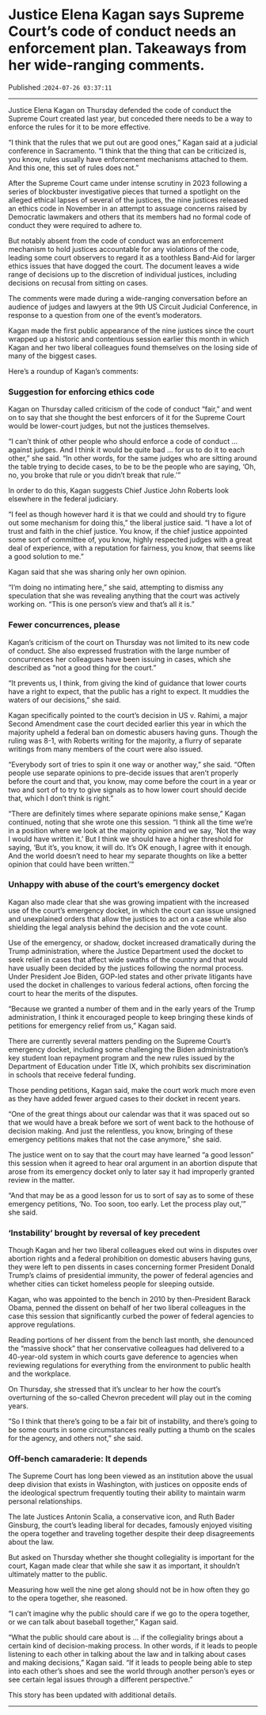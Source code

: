 # Justice Elena Kagan says Supreme Court’s code of conduct needs an enforcement plan. Takeaways from her wide-ranging comments.

Published :`2024-07-26 03:37:11`

---

Justice Elena Kagan on Thursday defended the code of conduct the Supreme Court created last year, but conceded there needs to be a way to enforce the rules for it to be more effective.

“I think that the rules that we put out are good ones,” Kagan said at a judicial conference in Sacramento. “I think that the thing that can be criticized is, you know, rules usually have enforcement mechanisms attached to them. And this one, this set of rules does not.”

After the Supreme Court came under intense scrutiny in 2023 following a series of blockbuster investigative pieces that turned a spotlight on the alleged ethical lapses of several of the justices, the nine justices released an ethics code in November in an attempt to assuage concerns raised by Democratic lawmakers and others that its members had no formal code of conduct they were required to adhere to.

But notably absent from the code of conduct was an enforcement mechanism to hold justices accountable for any violations of the code, leading some court observers to regard it as a toothless Band-Aid for larger ethics issues that have dogged the court. The document leaves a wide range of decisions up to the discretion of individual justices, including decisions on recusal from sitting on cases.

The comments were made during a wide-ranging conversation before an audience of judges and lawyers at the 9th US Circuit Judicial Conference, in response to a question from one of the event’s moderators.

Kagan made the first public appearance of the nine justices since the court wrapped up a historic and contentious session earlier this month in which Kagan and her two liberal colleagues found themselves on the losing side of many of the biggest cases.

Here’s a roundup of Kagan’s comments:

### Suggestion for enforcing ethics code

Kagan on Thursday called criticism of the code of conduct “fair,” and went on to say that she thought the best enforcers of it for the Supreme Court would be lower-court judges, but not the justices themselves.

“I can’t think of other people who should enforce a code of conduct … against judges. And I think it would be quite bad … for us to do it to each other,” she said. “In other words, for the same judges who are sitting around the table trying to decide cases, to be to be the people who are saying, ‘Oh, no, you broke that rule or you didn’t break that rule.’”

In order to do this, Kagan suggests Chief Justice John Roberts look elsewhere in the federal judiciary.

“I feel as though however hard it is that we could and should try to figure out some mechanism for doing this,” the liberal justice said. “I have a lot of trust and faith in the chief justice. You know, if the chief justice appointed some sort of committee of, you know, highly respected judges with a great deal of experience, with a reputation for fairness, you know, that seems like a good solution to me.”

Kagan said that she was sharing only her own opinion.

“I’m doing no intimating here,” she said, attempting to dismiss any speculation that she was revealing anything that the court was actively working on. “This is one person’s view and that’s all it is.”

### Fewer concurrences, please

Kagan’s criticism of the court on Thursday was not limited to its new code of conduct. She also expressed frustration with the large number of concurrences her colleagues have been issuing in cases, which she described as “not a good thing for the court.”

“It prevents us, I think, from giving the kind of guidance that lower courts have a right to expect, that the public has a right to expect. It muddies the waters of our decisions,” she said.

Kagan specifically pointed to the court’s decision in US v. Rahimi, a major Second Amendment case the court decided earlier this year in which the majority upheld a federal ban on domestic abusers having guns. Though the ruling was 8-1, with Roberts writing for the majority, a flurry of separate writings from many members of the court were also issued.

“Everybody sort of tries to spin it one way or another way,” she said. “Often people use separate opinions to pre-decide issues that aren’t properly before the court and that, you know, may come before the court in a year or two and sort of to try to give signals as to how lower court should decide that, which I don’t think is right.”

“There are definitely times where separate opinions make sense,” Kagan continued, noting that she wrote one this session. “I think all the time we’re in a position where we look at the majority opinion and we say, ‘Not the way I would have written it.’ But I think we should have a higher threshold for saying, ‘But it’s, you know, it will do. It’s OK enough, I agree with it enough. And the world doesn’t need to hear my separate thoughts on like a better opinion that could have been written.’”

### Unhappy with abuse of the court’s emergency docket

Kagan also made clear that she was growing impatient with the increased use of the court’s emergency docket, in which the court can issue unsigned and unexplained orders that allow the justices to act on a case while also shielding the legal analysis behind the decision and the vote count.

Use of the emergency, or shadow, docket increased dramatically during the Trump administration, where the Justice Department used the docket to seek relief in cases that affect wide swaths of the country and that would have usually been decided by the justices following the normal process. Under President Joe Biden, GOP-led states and other private litigants have used the docket in challenges to various federal actions, often forcing the court to hear the merits of the disputes.

“Because we granted a number of them and in the early years of the Trump administration, I think it encouraged people to keep bringing these kinds of petitions for emergency relief from us,” Kagan said.

There are currently several matters pending on the Supreme Court’s emergency docket, including some challenging the Biden administration’s key student loan repayment program and the new rules issued by the Department of Education under Title IX, which prohibits sex discrimination in schools that receive federal funding.

Those pending petitions, Kagan said, make the court work much more even as they have added fewer argued cases to their docket in recent years.

“One of the great things about our calendar was that it was spaced out so that we would have a break before we sort of went back to the hothouse of decision making. And just the relentless, you know, bringing of these emergency petitions makes that not the case anymore,” she said.

The justice went on to say that the court may have learned “a good lesson” this session when it agreed to hear oral argument in an abortion dispute that arose from its emergency docket only to later say it had improperly granted review in the matter.

“And that may be as a good lesson for us to sort of say as to some of these emergency petitions, ‘No. Too soon, too early. Let the process play out,’” she said.

### ‘Instability’ brought by reversal of key precedent

Though Kagan and her two liberal colleagues eked out wins in disputes over abortion rights and a federal prohibition on domestic abusers having guns, they were left to pen dissents in cases concerning former President Donald Trump’s claims of presidential immunity, the power of federal agencies and whether cities can ticket homeless people for sleeping outside.

Kagan, who was appointed to the bench in 2010 by then-President Barack Obama, penned the dissent on behalf of her two liberal colleagues in the case this session that significantly curbed the power of federal agencies to approve regulations.

Reading portions of her dissent from the bench last month, she denounced the “massive shock” that her conservative colleagues had delivered to a 40-year-old system in which courts gave deference to agencies when reviewing regulations for everything from the environment to public health and the workplace.

On Thursday, she stressed that it’s unclear to her how the court’s overturning of the so-called Chevron precedent will play out in the coming years.

”So I think that there’s going to be a fair bit of instability, and there’s going to be some courts in some circumstances really putting a thumb on the scales for the agency, and others not,” she said.

### Off-bench camaraderie: It depends

The Supreme Court has long been viewed as an institution above the usual deep division that exists in Washington, with justices on opposite ends of the ideological spectrum frequently touting their ability to maintain warm personal relationships.

The late Justices Antonin Scalia, a conservative icon, and Ruth Bader Ginsburg, the court’s leading liberal for decades, famously enjoyed visiting the opera together and traveling together despite their deep disagreements about the law.

But asked on Thursday whether she thought collegiality is important for the court, Kagan made clear that while she saw it as important, it shouldn’t ultimately matter to the public.

Measuring how well the nine get along should not be in how often they go to the opera together, she reasoned.

“I can’t imagine why the public should care if we go to the opera together, or we can talk about baseball together,” Kagan said.

“What the public should care about is … if the collegiality brings about a certain kind of decision-making process. In other words, if it leads to people listening to each other in talking about the law and in talking about cases and making decisions,” Kagan said. “If it leads to people being able to step into each other’s shoes and see the world through another person’s eyes or see certain legal issues through a different perspective.”

This story has been updated with additional details.

---

